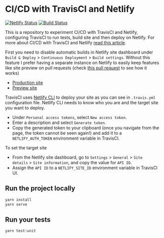 # CI/CD with TravisCI and Netlify

[![Netlify Status](https://api.netlify.com/api/v1/badges/7886dc92-808d-4ce2-8189-6b36056c554e/deploy-status)](https://app.netlify.com/sites/frosty-lamarr-758586/deploys)
[![Build Status](https://travis-ci.org/astagi/netlify-travis-cicd.svg?branch=master)](https://travis-ci.org/astagi/netlify-travis-cicd)

This is a repository to experiment CI/CD with TravisCI and Netlify, configuring TravisCI to run tests, build site and then deploy on Netlify. For more about CI/CD with TravisCI and Netlify [read this article](https://dev.to/astagi/continuous-integration-and-deployment-with-travisci-and-netlify-4294).

First you need to disable automatic builds in Netlify site dashboard under `Build & Deploy` > `Continuous Deployment` > `Build settings`. Without this feature I prefer having a separate instance on Netlify to easily keep features like site preview on pull requests (check [this pull request](https://github.com/astagi/netlify-travis-cicd/pull/2) to see how it works)

- [Production site](https://frosty-lamarr-758586.netlify.app/)
- [Preview site](https://happy-galileo-9b98e8.netlify.app/)

TravisCI uses [Netlify CLI](https://docs.netlify.com/cli/get-started/) to deploy your site as you can see in `.travis.yml` configuration file. Netlify CLI needs to know who you are and the target site you want to deploy.

- Under `Personal access tokens`, select `New access token`.
- Enter a description and select `Generate token`.
- Copy the generated token to your clipboard (once you navigate from the page, the token cannot be seen again!) and add it to a `NETLIFY_AUTH_TOKEN` environment variable in TravisCI.

To set the target site

- From the Netlify site dashboard, go to `Settings` > `General` > `Site details` > `Site information`, and copy the value for `API ID`.
- Assign the `API ID` to a `NETLIFY_SITE_ID` environment variable in TravisCI UI.

## Run the project locally

```sh
yarn install
yarn serve
```

## Run your tests

```sh
yarn test:unit
```

